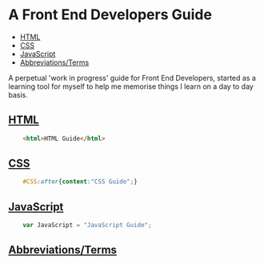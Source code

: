 <h1>A Front End Developers Guide</h1>

  - [HTML](https://github.com/sjmcpherso/learnings/blob/master/HTML.md)
  - [CSS](https://github.com/sjmcpherso/learnings/blob/master/CSS.md)
  - [JavaScript](https://github.com/sjmcpherso/learnings/blob/master/JavaScript.md)
  - [Abbreviations/Terms](https://github.com/sjmcpherso/learnings/blob/master/Glossary.md)

A perpetual 'work in progress' guide for Front End Developers, started as a learning tool for myself to help me memorise things I learn on a day to day basis.

## [HTML](https://github.com/sjmcpherso/learnings/blob/master/HTML.md)
```HTML
    <html>HTML Guide</html>
```

## [CSS](https://github.com/sjmcpherso/learnings/blob/master/CSS.md)
```CSS
    #CSS:after{content:"CSS Guide";}
```

## [JavaScript](https://github.com/sjmcpherso/learnings/blob/master/JavaScript.md)
```JavaScript
    var JavaScript = "JavaScript Guide";
```

## [Abbreviations/Terms](https://github.com/sjmcpherso/learnings/blob/master/Glossary.md)




